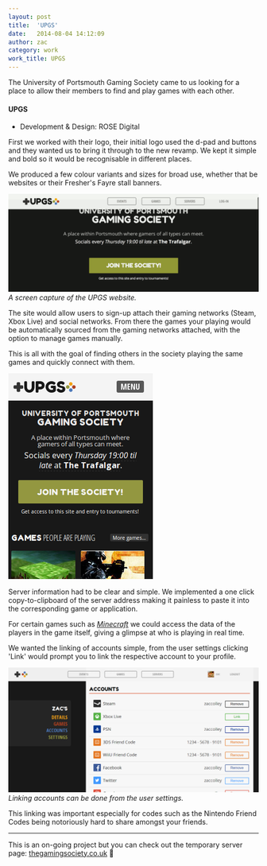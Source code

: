 ```yaml
---
layout: post
title:  'UPGS'
date:   2014-08-04 14:12:09
author: zac
category: work
work_title: UPGS
---
```


The University of Portsmouth Gaming Society came to us looking for a place to allow their members to find and play games with each other.

<div class="blog-work">
	<h4 class="UPGS">UPGS</h4>
	<ul>
		<li>Development &amp; Design: ROSE Digital</li>
	</ul>
</div>

First we worked with their logo, their initial logo used the d-pad and buttons and they wanted us to bring it through to the new revamp. We kept it simple and bold so it would be recognisable in different places.

We produced a few colour variants and sizes for broad use, whether that be websites or their Fresher's Fayre stall banners.

<img class="img-screen" src="/assets/upgs/upgs-screen-animated.gif" alt="A screen capture of the UPGS website">
<em class="caption">A screen capture of the UPGS website.</em>

The site would allow users to sign-up attach their gaming networks (Steam, Xbox Live) and social networks. From there the games your playing would be automatically sourced from the gaming networks attached, with the option to manage games manually.

This is all with the goal of finding others in the society playing the same games and quickly connect with them.

<img class="img-right img-screen" src="/assets/upgs/upgs-screen-mobile.png" alt="Screenshot of the UPGS website at a typical mobile screen size">

Server information had to be clear and simple. We implemented a one click copy-to-clipboard of the server address making it painless to paste it into the corresponding game or application.

For certain games such as _[Minecraft](http://minecraft.net)_ we could access the data of the players in the game itself, giving a glimpse at who is playing in real time.

We wanted the linking of accounts simple, from the user settings clicking 'Link' would prompt you to link the respective account to your profile.

<img class="img-screen" src="/assets/upgs/upgs-screen-desktop.png" alt="Screenshot of the UPGS website at a typical desktop screen size">
<em class="caption">Linking accounts can be done from the user settings.</em>

This linking was important especially for codes such as the Nintendo Friend Codes being notoriously hard to share amongst your friends.

* * *

This is an on-going project but you can check out the temporary server page: [thegamingsociety.co.uk](http://thegamingsociety.co.uk) :link:
